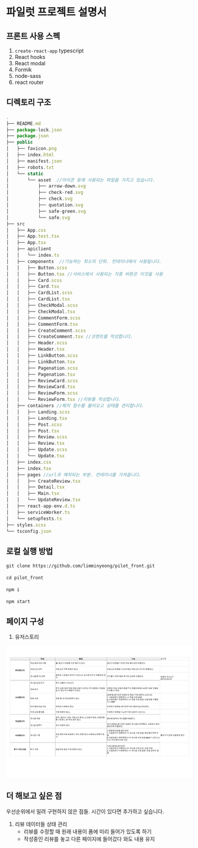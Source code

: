 # 파일럿 프로젝트 설명서
## 프론트 사용 스펙

1. `create-react-app` typescript
2. React hooks
3. React modal
4. Formik
5. node-sass
6. react router

## 디렉토리 구조

```javascript
.
├── README.md
├── package-lock.json
├── package.json
├── public
│   ├── favicon.png
│   ├── index.html
│   ├── manifest.json
│   ├── robots.txt
│   └── static
│       └── asset  //아이콘 등에 사용되는 파일을 가지고 있습니다.
│           ├── arrow-down.svg
│           ├── check-red.svg
│           ├── check.svg
│           ├── quotation.svg
│           ├── safe-green.svg
│           └── safe.svg
├── src
│   ├── App.css
│   ├── App.test.tsx
│   ├── App.tsx
│   ├── apiclient
│   │   └── index.ts
│   ├── components  //기능하는 최소의 단위. 컨테이너에서 사용됩니다.
│   │   ├── Button.scss
│   │   ├── Button.tsx //서비스에서 사용되는 각종 버튼은 이것을 사용
│   │   ├── Card.scss
│   │   ├── Card.tsx
│   │   ├── CardList.scss
│   │   ├── CardList.tsx
│   │   ├── CheckModal.scss
│   │   ├── CheckModal.tsx
│   │   ├── CommentForm.scss
│   │   ├── CommentForm.tsx
│   │   ├── CreateComment.scss
│   │   ├── CreateComment.tsx //코멘트를 작성합니다.
│   │   ├── Header.scss
│   │   ├── Header.tsx
│   │   ├── LinkButton.scss
│   │   ├── LinkButton.tsx
│   │   ├── Pagenation.scss
│   │   ├── Pagenation.tsx
│   │   ├── ReviewCard.scss
│   │   ├── ReviewCard.tsx
│   │   ├── ReviewForm.scss
│   │   └── ReviewForm.tsx //리뷰를 작성합니다.
│   ├── containers //페치 함수를 불러오고 상태를 관리합니다.
│   │   ├── Landing.scss
│   │   ├── Landing.tsx
│   │   ├── Post.scss
│   │   ├── Post.tsx
│   │   ├── Review.scss
│   │   ├── Review.tsx
│   │   ├── Update.scss
│   │   └── Update.tsx
│   ├── index.css
│   ├── index.tsx
│   ├── pages //url과 매치되는 부분. 컨테이너를 가져옵니다.
│   │   ├── CreateReview.tsx
│   │   ├── Detail.tsx
│   │   ├── Main.tsx
│   │   └── UpdateReview.tsx
│   ├── react-app-env.d.ts
│   ├── serviceWorker.ts
│   └── setupTests.ts
├── styles.scss
└── tsconfig.json

```


## 로컬 실행 방법
```
git clone https://github.com/limminyeong/pilot_front.git

cd pilot_front

npm i

npm start
```

## 페이지 구성

1. 유저스토리

<img src="public/static/asset/userstory.jpg" alt="유저스토리"/>

## 더 해보고 싶은 점

우선순위에서 밀려 구현하지 않은 점들. 시간이 있다면 추가하고 싶습니다.

1. 리뷰 데이터들 상태 관리
    * 리뷰를 수정할 때 원래 내용이 폼에 미리 들어가 있도록 하기
    * 작성중인 리뷰를 놓고 다른 페이지에 들어갔다 와도 내용 유지